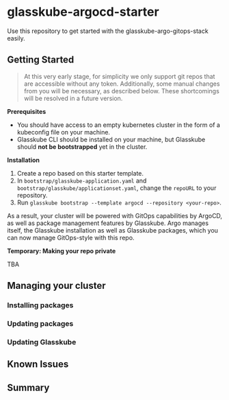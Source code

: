 # glasskube-argocd-starter

Use this repository to get started with the glasskube-argo-gitops-stack easily.

## Getting Started

> At this very early stage, for simplicity we only support git repos that are accessible without any token.
> Additionally, some manual changes from you will be necessary, as described below.
> These shortcomings will be resolved in a future version.

**Prerequisites**

* You should have access to an empty kubernetes cluster in the form of a kubeconfig file on your machine.
* Glasskube CLI should be installed on your machine, but Glasskube should **not be bootstrapped** yet in the cluster.

**Installation**

1. Create a repo based on this starter template.
2. In `bootstrap/glasskube-application.yaml` and `bootstrap/glasskube/applicationset.yaml`, change the `repoURL` to your repository.
3. Run `glasskube bootstrap --template argocd --repository <your-repo>`.

As a result, your cluster will be powered with GitOps capabilities by ArgoCD, as well as package management features by
Glasskube. Argo manages itself, the Glasskube installation as well as Glasskube packages, which you can now manage
GitOps-style with this repo. 

**Temporary: Making your repo private**

TBA

## Managing your cluster

### Installing packages

### Updating packages

### Updating Glasskube

## Known Issues

## Summary
